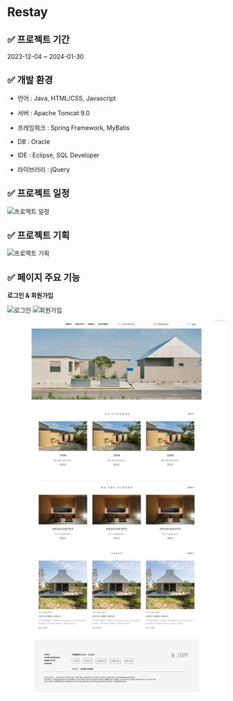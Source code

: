 # Restay

## ✅ 프로젝트 기간
2023-12-04 ~ 2024-01-30


## ✅ 개발 환경
* 언어 : Java, HTML/CSS, Javascript

* 서버 : Apache Tomcat 9.0

* 프레임워크 : Spring Framework, MyBatis

* DB : Oracle

* IDE : Eclipse, SQL Developer

* 라이브러리 : jQuery


## ✅ 프로젝트 일정
![프로젝트 일정](https://github.com/ywlee202303/myProject/assets/127309120/21539182-e7e2-42e0-ae6c-2564ef68e83c)


## ✅ 프로젝트 기획
![프로젝트 기획](https://github.com/ywlee202303/myProject/assets/127309120/7728ea05-341a-46dd-b9aa-0a531dd5a41b)


## ✅ 페이지 주요 기능
**로그인 & 회원가입**

![로그인](https://github.com/ywlee202303/myProject/assets/127309120/cddae002-b070-46e2-8d83-60cb35e0ba15)
![회원가입](https://github.com/ywlee202303/myProject/assets/127309120/e2037fd3-8053-4c81-82f4-db1fe1445f04)




![Re:Stay](https://github.com/ywlee202303/myProject/blob/main/Restay/src/main/webapp/resources/img/RestayMainPage.png)
